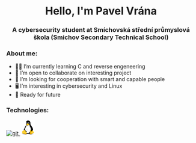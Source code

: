 <h1 align="center">Hello, I'm Pavel Vrána</h1>
<h3 align="center">A cybersecurity student at Smíchovská střední průmyslová škola (Smichov Secondary Technical School)</h3>

<h3 align="left">About me:</h3>
<p align="left">
</p>

- 👨‍🎓 I’m currently learning C and reverse engeneering
- 🤝 I’m open to collaborate on interesting project
- 💬 I’m looking for cooperation with smart and capable people
- 🖥 I’m interesting in cybersecurity and Linux
- 🔭 Ready for future

<h3 align="left">Technologies:</h3>
<p align="left"> <a href="https://git-scm.com/" target="_blank" rel="noreferrer"> <img src="https://www.vectorlogo.zone/logos/git-scm/git-scm-icon.svg" alt="git" width="40" height="40"/> </a> <a href="https://www.linux.org/" target="_blank" rel="noreferrer"> <img src="https://raw.githubusercontent.com/devicons/devicon/master/icons/linux/linux-original.svg" alt="linux" width="40" height="40"/> </a> </p>


